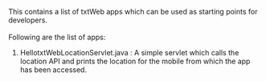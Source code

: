 This contains a list of txtWeb apps which can be used as starting points for developers.<br/><br/>
Following are the list of apps:<br/>
1) HellotxtWebLocationServlet.java : A simple servlet which calls the location API and prints the location for the mobile from which the app has been accessed.<br/>
